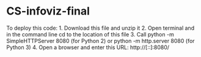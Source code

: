 # CS-infoviz-final
To deploy this code:
    1. Download this file and unzip it
    2. Open terminal and in the command line cd to the location of this file
    3. Call python -m SimpleHTTPServer 8080 (for Python 2) or python -m http.server 8080 (for Python 3)
    4. Open a browser and enter this URL: http://[::]:8080/
